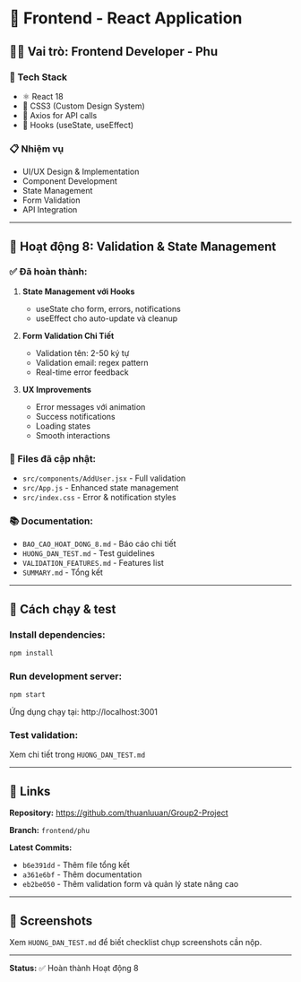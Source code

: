 # 🎨 Frontend - React Application

## 👨‍💻 Vai trò: Frontend Developer - Phu

### 📌 Tech Stack
- ⚛️ React 18
- 🎨 CSS3 (Custom Design System)
- 🔌 Axios for API calls
- 🎯 Hooks (useState, useEffect)

### 📋 Nhiệm vụ
- UI/UX Design & Implementation
- Component Development
- State Management
- Form Validation
- API Integration

---

## 🚀 Hoạt động 8: Validation & State Management

### ✅ Đã hoàn thành:
1. **State Management với Hooks**
   - useState cho form, errors, notifications
   - useEffect cho auto-update và cleanup
   
2. **Form Validation Chi Tiết**
   - Validation tên: 2-50 ký tự
   - Validation email: regex pattern
   - Real-time error feedback
   
3. **UX Improvements**
   - Error messages với animation
   - Success notifications
   - Loading states
   - Smooth interactions

### 📁 Files đã cập nhật:
- `src/components/AddUser.jsx` - Full validation
- `src/App.js` - Enhanced state management
- `src/index.css` - Error & notification styles

### 📚 Documentation:
- `BAO_CAO_HOAT_DONG_8.md` - Báo cáo chi tiết
- `HUONG_DAN_TEST.md` - Test guidelines
- `VALIDATION_FEATURES.md` - Features list
- `SUMMARY.md` - Tổng kết

---

## 🧪 Cách chạy & test

### Install dependencies:
```bash
npm install
```

### Run development server:
```bash
npm start
```

Ứng dụng chạy tại: http://localhost:3001

### Test validation:
Xem chi tiết trong `HUONG_DAN_TEST.md`

---

## 🔗 Links

**Repository:** https://github.com/thuanluuan/Group2-Project

**Branch:** `frontend/phu`

**Latest Commits:**
- `b6e391dd` - Thêm file tổng kết
- `a361e6bf` - Thêm documentation
- `eb2be050` - Thêm validation form và quản lý state nâng cao

---

## 📸 Screenshots

Xem `HUONG_DAN_TEST.md` để biết checklist chụp screenshots cần nộp.

---

**Status:** ✅ Hoàn thành Hoạt động 8

